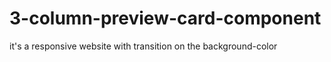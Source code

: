 # 3-column-preview-card-component
it's a responsive website with transition on the background-color
